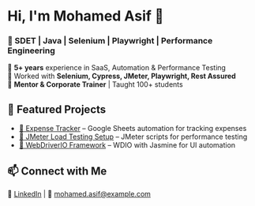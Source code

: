 # Hi, I'm Mohamed Asif 👋
### 🚀 SDET | Java | Selenium | Playwright | Performance Engineering

🔹 **5+ years** experience in SaaS, Automation & Performance Testing  
🔹 Worked with **Selenium, Cypress, JMeter, Playwright, Rest Assured**  
🔹 **Mentor & Corporate Trainer** | Taught 100+ students  

## 📌 Featured Projects
- [🔹 Expense Tracker](https://github.com/mohamedasif/expense-tracker) – Google Sheets automation for tracking expenses  
- [🔹 JMeter Load Testing Setup](https://github.com/mohamedasif/jmeter-load-test) – JMeter scripts for performance testing  
- [🔹 WebDriverIO Framework](https://github.com/mohamedasif/webdriverio-setup) – WDIO with Jasmine for UI automation  

## 📫 Connect with Me
🔗 [LinkedIn](https://linkedin.com/in/mohamedasif) | 📧 mohamed.asif@example.com  
